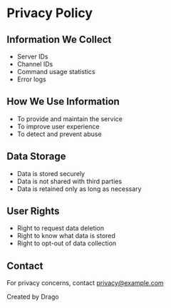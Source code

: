 # Privacy Policy

## Information We Collect

- Server IDs
- Channel IDs
- Command usage statistics
- Error logs

## How We Use Information

- To provide and maintain the service
- To improve user experience
- To detect and prevent abuse

## Data Storage

- Data is stored securely
- Data is not shared with third parties
- Data is retained only as long as necessary

## User Rights

- Right to request data deletion
- Right to know what data is stored
- Right to opt-out of data collection

## Contact

For privacy concerns, contact <privacy@example.com>

Created by Drago
